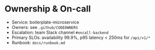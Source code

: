 # Ownership & On-call

- Service: boilerplate-microservice
- Owners: see `.github/CODEOWNERS`
- Escalation: team Slack channel `#oncall-backend`
- Primary SLOs: availability 99.9%, p95 latency < 250ms for `/api/v1/*`
- Runbook: `docs/runbook.md`

